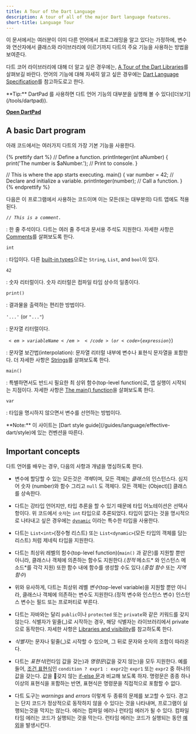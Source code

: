 ```yaml
---
title: A Tour of the Dart Language
description: A tour of all of the major Dart language features.
short-title: Language Tour
---
```

<?code-excerpt replace="/([A-Z]\w*)\d\b/$1/g"?>

이 문서에서는 여러분이 이미 다른 언어에서 프로그래밍을 알고 있다는 가정하에, 변수와 연산자에서 클래스와 라이브러리에 이르기까지 다트의 주요 기능을 사용하는 방법을 보여준다.

다트 코어 라이브러리에 대해 더 알고 싶은 경우에는, [A Tour of the Dart Libraries](/guides/libraries/library-tour)를 살펴보길 바란다. 언어의 기능에 대해 자세히 알고 싶은 경우에는 [Dart Language Specification](/guides/language/spec)를 참고하도로고 한다.

<div class="alert alert-info" markdown="1">
**Tip:**
DartPad 를 사용하면 다트 언어 기능의 대부분을 실행해 볼 수 있다([더보기](/tools/dartpad)).

**<a href="{{ site.custom.dartpad.direct-link }}" target="_blank">Open DartPad</a>**
</div>


## A basic Dart program

아래 코드에서는 여러가지 다트의 가장 기본 기능을 사용한다.

<?code-excerpt "misc/test/language_tour/basic_test.dart"?>
{% prettify dart %}
// Define a function.
printInteger(int aNumber) {
  print('The number is $aNumber.'); // Print to console.
}

// This is where the app starts executing.
main() {
  var number = 42; // Declare and initialize a variable.
  printInteger(number); // Call a function.
}
{% endprettify %}

다음은 이 프로그램에서 사용하는 코드이며 이는 모든(또는 대부분의) 다트 앱에도 적용된다.

<code>// <em>This is a comment.</em> </code>

:   한 줄 주석이다. 다트는 여러 줄 주석과 문서용 주석도 지원한다. 자세한 사항은 [Comments](#comments)를 살펴보도록 한다.

`int`

:   타입이다. 다른 [built-in types](#built-in-types)으로는 `String`, `List`, and `bool`이 있다.

`42`

:   숫자 리터럴이다. 숫자 리터럴은 컴파일 타임 상수의 일종이다.

`print()`

:   결과물을 출력하는 편리한 방법이다.

`'...'` (or `"..."`)

:   문자열 리터럴이다.

<code>$<em>variableName</em></code> (or <code>${<em>expression</em>}</code>)

:   문자열 보간법(interpolation): 문자열 리터럴 내부에 변수나 표현식 문자열을 포함한다. 더 자세한 사항은 [Strings](#strings)를 살펴보도록 한다.

`main()`

:   특별하면서도 반드시 필요한 최 상위 함수(top-level function)로, 앱 실행이 시작되는 지점이다. 자세한 사항은 [The main() function](#the-main-function)을 살펴보도록 한다.

`var`

:   타입을 명시하지 않으면서 변수를 선언하는 방법이다.

<div class="alert alert-info" markdown="1">
**Note:**
이 사이트는 [Dart style guide](/guides/language/effective-dart/style)에 있는 컨벤션을 따른다.
</div>


## Important concepts

다트 언어를 배우는 경우, 다음의 사항과 개념을 명심하도록 한다.

-   변수에 할당할 수 있는 모든것은 *객체*이며, 모든 객체는 *클래스*의 인스턴스다. 심지어 숫자 (number)와 함수 그리고 `null` 도 객체다. 모든 객체는 (Object)[] 클래스를 상속한다.

-   다트는 강타입 언어지만, 타입 추론을 할 수 있기 때문에 타입 어노테이션은 선택사항이다. 위 코드에서 `숫자`는 `int` 타입으로 추론되었다. 타입이 없다는 것을 명시적으로 나타내고 싶은 경우에는 [`dynamic`](ObjectVsDynamic) 이라는 특수한 타입을 사용한다.

-   다트는 `List<int>`(정수형 리스트) 또는 `List<dynamic>`(모든 타입의 객체를 담는 리스트) 처럼 제네릭 타입을 지원한다.

-   다트는 최상위 레벨의 함수(top-level function)(`main()` 과 같은)를 지원할 뿐만 아니라, 클래스나 객체에 의존하는 함수도 지원한다.(*정적* 메소드* 와 인스턴스 메소드*를 각각 지원) 또한 함수 내에 함수를 생성할 수도 있다.(*중첩 함수* 또는 *지역 함수*)

-   위와 유사하게, 다트는 최상위 레벨 *변수*(top-level variable)을 지원할 뿐만 아니라, 클래스나 객체에 의존하는 변수도 지원한다.(정적 변수와 인스턴스 변수) 인스턴스 변수는 필드 또는 프로퍼티로 부른다.

-   다트는 자바와는 달리 `public`이나 `protected` 또는 `private`와 같은 키워드를 갖지 않는다. 식별자가 밑줄(\_)로 시작하는 경우, 해당 식별자는 라이브러리에서 private 으로 동작한다. 자세한 사항은 [Libraries and visibility](#libraries-and-visibility)를 참고하도록 한다.

-   *식별자*는 문자나 밑줄(\_)로 시작할 수 있으며, 그 뒤로 문자와 숫자의 조합이 따라온다.

-   다트는 *표현식*(런타임 값을 갖는)과 *명령문*(값을 갖지 않는)을 모두 지원한다. 예를 들어, [조건 표현식](#conditional-expressions)인 `condition ? expr1 : expr2`는 `expr1` 또는 `expr2` 중 하나의 값을 갖는다. 값을 갖지 않는 [if-else 문](#if-and-else)과 비교해 보도록 하자. 명령문은 종종 하나 이상의 표현식을 포함하는 반면, 표현식은 명령문을 직접적으로 포함할 수 없다.

-   다트 도구는 _warnings_ and _errors_ 이렇게 두 종류의 문제를 보고할 수 있다. 경고는 단지 코드가 정상적으로 동작하지 않을 수 있다는 것을 나타내며, 프로그램이 실행되는것을 막지는 않는다. 에러는 컴파일 에러나 런타임 에러가 될 수 있다. 컴파일 타임 에러는 코드가 실행되는 것을 막는다. 런타임 에러는 코드가 실행되는 동안 [예외](#exceptions)을 발생시킨다.

